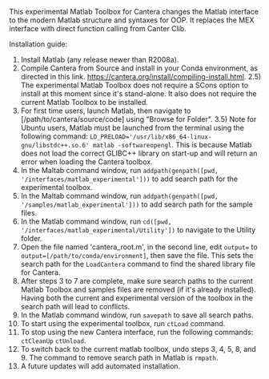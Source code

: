This experimental Matlab Toolbox for Cantera changes the Matlab interface to the modern
Matlab structure and syntaxes for OOP. It replaces the MEX interface with direct
function calling from Canter Clib.

Installation guide:

1. Install Matlab (any release newer than R2008a).
2. Compile Cantera from Source and install in your Conda environment, as directed in
   this link. https://cantera.org/install/compiling-install.html. 2.5) The experimental
   Matlab Toolbox does not require a SCons option to install at this moment since it's
   stand-alone. It also does not require the current Matlab Toolbox to be installed.
3. For first time users, launch Matlab, then navigate to [/path/to/cantera/source/code]
   using "Browse for Folder". 3.5) Note for Ubuntu users, Matlab must be launched from
   the terminal using the following command:
   `LD_PRELOAD='/usr/lib/x86_64-linux-gnu/libstdc++.so.6' matlab -softwareopengl`. 
   This is because Matlab does not load the correct GLIBC++ library on start-up and
   will return an error when loading the Cantera toolbox.
4. In the Maltab command window, run
   `addpath(genpath([pwd, '/interfaces/matlab_experimental']))` to add search path for
   the experimental toolbox.
5. In the Maltab command window, run
   `addpath(genpath([pwd, '/samples/matlab_experimental']))` to add search path for the
   sample files.
6. In the Matlab command window, run
   `cd([pwd, '/interfaces/matlab_experimental/Utility'])` to navigate to the Utility
   folder.
7. Open the file named 'cantera_root.m', in the second line, edit `output=` to
   `output=[/path/to/conda/environment]`, then save the file. This sets the search path
   for the `LoadCantera` command to find the shared library file for Cantera.
8. After steps 3 to 7 are complete, make sure search paths to the current Matlab Toolbox
   and samples files are removed (if it's already installed). Having both the current
   and experimental version of the toolbox in the search path will lead to conflicts.
9. In the Matlab command window, run `savepath` to save all search paths.
10. To start using the experimental toolbox, run `ctLoad` command.
11. To stop using the new Cantera interface, run the following commands: 
    `ctCleanUp` `ctUnload`.
12. To switch back to the current matlab toolbox, undo steps 3, 4, 5, 8, and 9. The
    command to remove search path in Matlab is `rmpath`.
13. A future updates will add automated installation.

